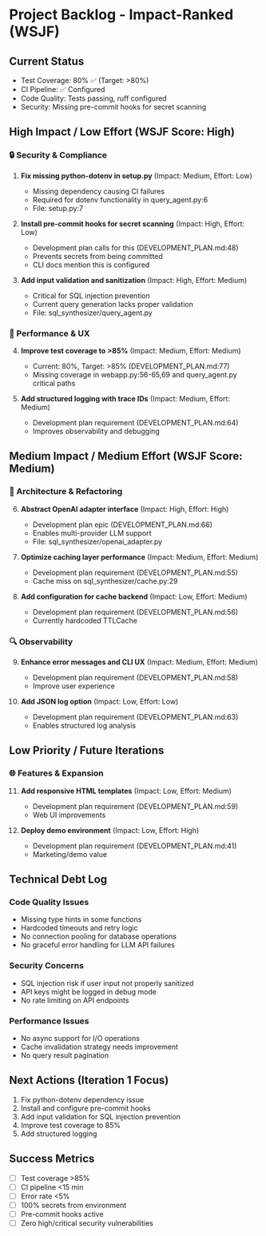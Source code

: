 # Project Backlog - Impact-Ranked (WSJF)

## Current Status
- Test Coverage: 80% ✅ (Target: >80%)
- CI Pipeline: ✅ Configured
- Code Quality: Tests passing, ruff configured
- Security: Missing pre-commit hooks for secret scanning

## High Impact / Low Effort (WSJF Score: High)

### 🔒 Security & Compliance
1. **Fix missing python-dotenv in setup.py** (Impact: Medium, Effort: Low)
   - Missing dependency causing CI failures
   - Required for dotenv functionality in query_agent.py:6
   - File: setup.py:7

2. **Install pre-commit hooks for secret scanning** (Impact: High, Effort: Low)
   - Development plan calls for this (DEVELOPMENT_PLAN.md:48)
   - Prevents secrets from being committed
   - CLI docs mention this is configured

3. **Add input validation and sanitization** (Impact: High, Effort: Medium)
   - Critical for SQL injection prevention
   - Current query generation lacks proper validation
   - File: sql_synthesizer/query_agent.py

### 🚀 Performance & UX
4. **Improve test coverage to >85%** (Impact: Medium, Effort: Medium)
   - Current: 80%, Target: >85% (DEVELOPMENT_PLAN.md:77)
   - Missing coverage in webapp.py:56-65,69 and query_agent.py critical paths

5. **Add structured logging with trace IDs** (Impact: Medium, Effort: Medium)
   - Development plan requirement (DEVELOPMENT_PLAN.md:64)
   - Improves observability and debugging

## Medium Impact / Medium Effort (WSJF Score: Medium)

### 🔧 Architecture & Refactoring
6. **Abstract OpenAI adapter interface** (Impact: High, Effort: High)
   - Development plan epic (DEVELOPMENT_PLAN.md:66)
   - Enables multi-provider LLM support
   - File: sql_synthesizer/openai_adapter.py

7. **Optimize caching layer performance** (Impact: Medium, Effort: Medium)
   - Development plan requirement (DEVELOPMENT_PLAN.md:55)
   - Cache miss on sql_synthesizer/cache.py:29

8. **Add configuration for cache backend** (Impact: Low, Effort: Medium)
   - Development plan requirement (DEVELOPMENT_PLAN.md:56)
   - Currently hardcoded TTLCache

### 🔍 Observability
9. **Enhance error messages and CLI UX** (Impact: Medium, Effort: Medium)
   - Development plan requirement (DEVELOPMENT_PLAN.md:58)
   - Improve user experience

10. **Add JSON log option** (Impact: Low, Effort: Low)
    - Development plan requirement (DEVELOPMENT_PLAN.md:63)
    - Enables structured log analysis

## Low Priority / Future Iterations

### 🌐 Features & Expansion
11. **Add responsive HTML templates** (Impact: Low, Effort: Medium)
    - Development plan requirement (DEVELOPMENT_PLAN.md:59)
    - Web UI improvements

12. **Deploy demo environment** (Impact: Low, Effort: High)
    - Development plan requirement (DEVELOPMENT_PLAN.md:41)
    - Marketing/demo value

## Technical Debt Log

### Code Quality Issues
- Missing type hints in some functions
- Hardcoded timeouts and retry logic
- No connection pooling for database operations
- No graceful error handling for LLM API failures

### Security Concerns
- SQL injection risk if user input not properly sanitized
- API keys might be logged in debug mode
- No rate limiting on API endpoints

### Performance Issues
- No async support for I/O operations
- Cache invalidation strategy needs improvement
- No query result pagination

## Next Actions (Iteration 1 Focus)
1. Fix python-dotenv dependency issue
2. Install and configure pre-commit hooks
3. Add input validation for SQL injection prevention
4. Improve test coverage to 85%
5. Add structured logging

## Success Metrics
- [ ] Test coverage >85%
- [ ] CI pipeline <15 min
- [ ] Error rate <5%
- [ ] 100% secrets from environment
- [ ] Pre-commit hooks active
- [ ] Zero high/critical security vulnerabilities
